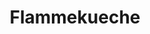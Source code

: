 ---
title: Flammekueche
type: salé
ingredients:
  - step: Pour la pâte
    list:
      - 250 g de farine
      - 1/2 CàC de sel
      - 5 cl d’huile
      - 15 cl d’eau tiède
  - step: Pour la garniture
    list:
      - 1 oignon
      - 100 g de lardons fumés
      - 3 CàS de crème épaisse
      - poivre
      - noix de muscade (facultatif)
directions:
  - step: Préparation de la pâte
    list:
      - Dans un cul de poule mélanger la farine et le sel. Faire un puit, le remplir avec l’huile et l’eau. Bien malaxer le mélange pour former une pâte homogène.
      - Laisser reposer 1h au sec et à l’abri (dans le four éteint par exemple).
  - step: Préparation de la garniture
    list:
      - Préchauffer le four à 240°C en statique chaleur orientée vers le bas avec lèche frite posé en bas du four.
      - Dans un bol, mélanger la crème avec le poivre et la noix de muscade rapée.
      - Eplucher et émincer le plus finement possible l’oignon.
  - step: Montage
    list:
      - Sur une feuille de papier sulfurisé, étaler la pâte le plus finement possible à l'aide d'un rouleau pour avoir une forme rectangulaire.
      - Etaler la crème sur la pâte puis parsemer les oignons puis les lardons.
      - Transvaser la pâte avec son papier sulfurisé dans le lèche frite chaud et enfourner pour 10 min (en bas du four) à 240°C.
---